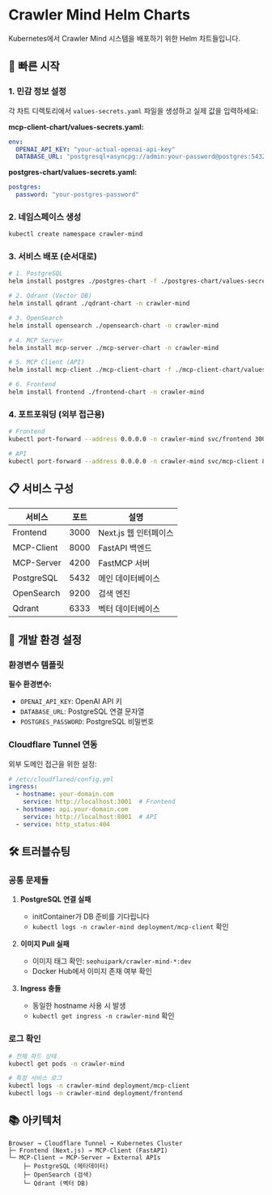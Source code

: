 # Crawler Mind Helm Charts

Kubernetes에서 Crawler Mind 시스템을 배포하기 위한 Helm 차트들입니다.

## 🚀 빠른 시작

### 1. 민감 정보 설정

각 차트 디렉토리에서 `values-secrets.yaml` 파일을 생성하고 실제 값을 입력하세요:

**mcp-client-chart/values-secrets.yaml:**
```yaml
env:
  OPENAI_API_KEY: "your-actual-openai-api-key"
  DATABASE_URL: "postgresql+asyncpg://admin:your-password@postgres:5432/crawler_mind"
```

**postgres-chart/values-secrets.yaml:**
```yaml
postgres:
  password: "your-postgres-password"
```

### 2. 네임스페이스 생성
```bash
kubectl create namespace crawler-mind
```

### 3. 서비스 배포 (순서대로)

```bash
# 1. PostgreSQL
helm install postgres ./postgres-chart -f ./postgres-chart/values-secrets.yaml -n crawler-mind

# 2. Qdrant (Vector DB)  
helm install qdrant ./qdrant-chart -n crawler-mind

# 3. OpenSearch
helm install opensearch ./opensearch-chart -n crawler-mind

# 4. MCP Server
helm install mcp-server ./mcp-server-chart -n crawler-mind

# 5. MCP Client (API)
helm install mcp-client ./mcp-client-chart -f ./mcp-client-chart/values-secrets.yaml -n crawler-mind

# 6. Frontend
helm install frontend ./frontend-chart -n crawler-mind
```

### 4. 포트포워딩 (외부 접근용)

```bash
# Frontend
kubectl port-forward --address 0.0.0.0 -n crawler-mind svc/frontend 3001:3000 &

# API
kubectl port-forward --address 0.0.0.0 -n crawler-mind svc/mcp-client 8001:8000 &
```

## 📋 서비스 구성

| 서비스 | 포트 | 설명 |
|--------|------|------|
| Frontend | 3000 | Next.js 웹 인터페이스 |
| MCP-Client | 8000 | FastAPI 백엔드 |
| MCP-Server | 4200 | FastMCP 서버 |
| PostgreSQL | 5432 | 메인 데이터베이스 |
| OpenSearch | 9200 | 검색 엔진 |
| Qdrant | 6333 | 벡터 데이터베이스 |

## 🔧 개발 환경 설정

### 환경변수 템플릿

**필수 환경변수:**
- `OPENAI_API_KEY`: OpenAI API 키
- `DATABASE_URL`: PostgreSQL 연결 문자열  
- `POSTGRES_PASSWORD`: PostgreSQL 비밀번호

### Cloudflare Tunnel 연동

외부 도메인 접근을 위한 설정:
```yaml
# /etc/cloudflared/config.yml
ingress:
  - hostname: your-domain.com
    service: http://localhost:3001  # Frontend
  - hostname: api.your-domain.com
    service: http://localhost:8001  # API
  - service: http_status:404
```

## 🛠️ 트러블슈팅

### 공통 문제들

1. **PostgreSQL 연결 실패**
   - initContainer가 DB 준비를 기다립니다
   - `kubectl logs -n crawler-mind deployment/mcp-client` 확인

2. **이미지 Pull 실패**
   - 이미지 태그 확인: `seohuipark/crawler-mind-*:dev`
   - Docker Hub에서 이미지 존재 여부 확인

3. **Ingress 충돌**
   - 동일한 hostname 사용 시 발생
   - `kubectl get ingress -n crawler-mind` 확인

### 로그 확인

```bash
# 전체 파드 상태
kubectl get pods -n crawler-mind

# 특정 서비스 로그
kubectl logs -n crawler-mind deployment/mcp-client
kubectl logs -n crawler-mind deployment/frontend
```

## 📚 아키텍처

```
Browser → Cloudflare Tunnel → Kubernetes Cluster
├─ Frontend (Next.js) → MCP-Client (FastAPI)
└─ MCP-Client → MCP-Server → External APIs
    ├─ PostgreSQL (메타데이터)
    ├─ OpenSearch (검색)
    └─ Qdrant (벡터 DB)
```
